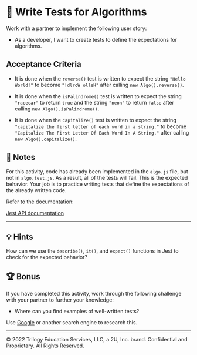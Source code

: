 # 📖 Write Tests for Algorithms

Work with a partner to implement the following user story:

* As a developer, I want to create tests to define the expectations for algorithms.

## Acceptance Criteria

* It is done when the `reverse()` test is written to expect the string `"Hello World!"` to become `"!dlroW olleH"` after calling `new Algo().reverse()`.

* It is done when the `isPalindrome()` test is written to expect the string `"racecar"` to return `true` and the string `"neon"` to return `false` after calling `new Algo().isPalindrome()`.

* It is done when the `capitalize()` test is written to expect the string `"capitalize the first letter of each word in a string."` to become `"Capitalize The First Letter Of Each Word In A String."` after calling `new Algo().capitalize()`.

## 📝 Notes

For this activity, code has already been implemented in the `algo.js` file, but not in `algo.test.js`. As a result, all of the tests will fail. This is the expected behavior. Your job is to practice writing tests that define the expectations of the already written code.

Refer to the documentation:

[Jest API documentation](https://jestjs.io/docs/en/api)

---

## 💡 Hints

How can we use the `describe()`, `it()`, and `expect()` functions in Jest to check for the expected behavior?

## 🏆 Bonus

If you have completed this activity, work through the following challenge with your partner to further your knowledge:

* Where can you find examples of well-written tests?

Use [Google](https://www.google.com) or another search engine to research this.

---
© 2022 Trilogy Education Services, LLC, a 2U, Inc. brand. Confidential and Proprietary. All Rights Reserved.

